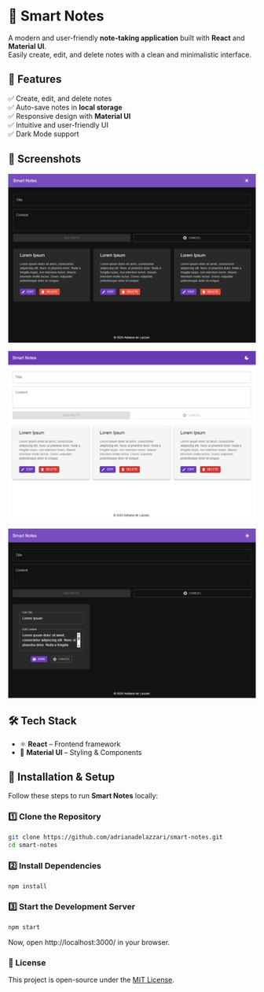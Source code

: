 # 📝 Smart Notes

A modern and user-friendly **note-taking application** built with **React** and **Material UI**.  
Easily create, edit, and delete notes with a clean and minimalistic interface.

## 🚀 Features

✅ Create, edit, and delete notes  
✅ Auto-save notes in **local storage**  
✅ Responsive design with **Material UI**  
✅ Intuitive and user-friendly UI  
✅ Dark Mode support

## 📸 Screenshots

![alt text](public/images/image.png)

![alt text](public/images/image-1.png)

![alt text](public/images/image-2.png)

## 🛠️ Tech Stack

- ⚛ **React** – Frontend framework
- 🎨 **Material UI** – Styling & Components

## 🔧 Installation & Setup

Follow these steps to run **Smart Notes** locally:

### 1️⃣ Clone the Repository

```sh
git clone https://github.com/adrianadelazzari/smart-notes.git
cd smart-notes
```

### 2️⃣ Install Dependencies

```sh
npm install
```

### 3️⃣ Start the Development Server

```sh
npm start
```

Now, open http://localhost:3000/ in your browser.

### 📜 License

This project is open-source under the [MIT License](https://mit-license.org/).
